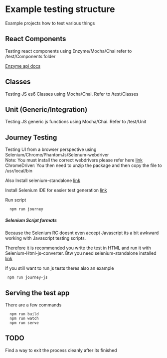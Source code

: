 # Example testing structure

Example projects how to test various things

## React Components

Testing react components using Enzyme/Mocha/Chai refer to /test/Components folder

[Enzyme api docs](http://airbnb.io/enzyme/docs/api/index.html)

## Classes

Testing JS es6 Classes using Mocha/Chai. Refer to /test/Classes

## Unit (Generic/Integration)

Testing JS generic js functions using Mocha/Chai. Refer to /test/Unit

## Journey Testing

Testing UI from a browser perspective using Selenium/Chrome/PhantomJs/Selenum-webdriver  
Note: You must install the correct webdrivers please refer here [link](https://github.com/SeleniumHQ/selenium/tree/master/javascript/node/selenium-webdriver)  
ChromeDriver: You then need to unzip the package and then copy the file to /usr/local/bin

Also Install selenium-standalone [link](https://www.npmjs.com/package/selenium-standalone)

Install Selenium IDE for easier test generation [link](https://addons.mozilla.org/en-US/firefox/addon/selenium-ide/)

Run script

```
  npm run journey
```

##### Selenium Script formats

Because the Selenium RC doesnt even accept Javascript its a bit awkward working with Javascript testing scripts.

Therefore it is recommended you write the test in HTML and run it with Selenium-Html-js-converter. Btw you need selenium-standalone installed
[link](https://www.npmjs.com/package/selenium-html-js-converter)  

If you still want to run js tests theres also an example

```
 npm run journey-js
```

## Serving the test app

There are a few commands

```
  npm run build
  npm run watch
  npm run serve
```

## TODO

Find a way to exit the process cleanly after its finished
